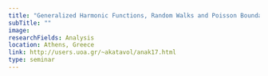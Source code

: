 ```yaml
---
title: "Generalized Harmonic Functions, Random Walks and Poisson Boundaries on groups"
subTitle: ""
image:
researchFields: Analysis
location: Athens, Greece
link: http://users.uoa.gr/~akatavol/anak17.html
type: seminar
---
```

